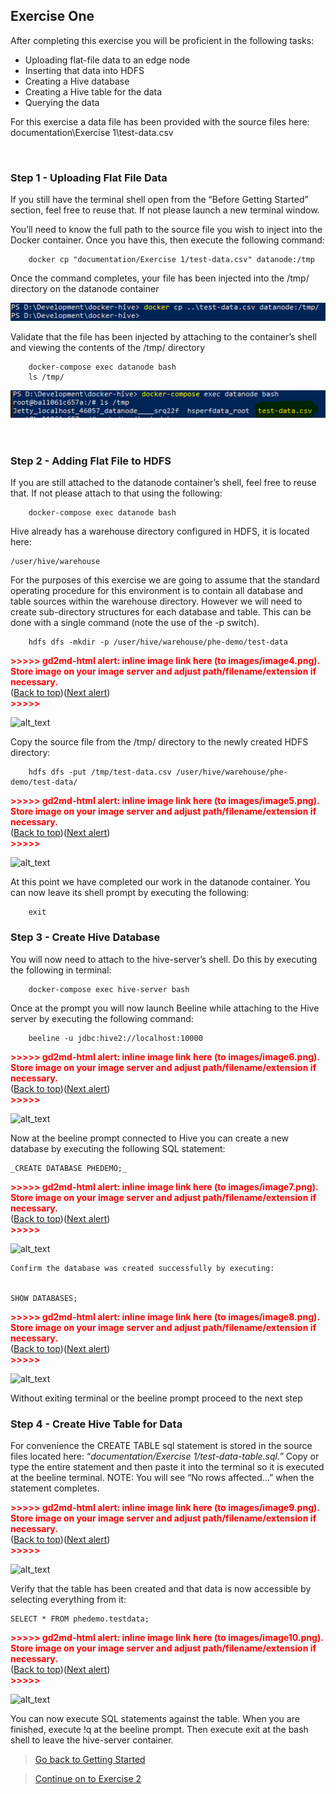## Exercise One

After completing this exercise you will be proficient in the following tasks:

*   Uploading flat-file data to an edge node
*   Inserting that data into HDFS
*   Creating a Hive database
*   Creating a Hive table for the data
*   Querying the data

For this exercise a data file has been provided with the source files here: documentation\Exercise 1\test-data.csv

<br>

### Step 1 - Uploading Flat File Data
If you still have the terminal shell open from the “Before Getting Started” section, feel free to reuse that.  If not please launch a new terminal window.

You’ll need to know the full path to the source file you wish to inject into the Docker container.  Once you have this, then execute the following command:


```
    docker cp "documentation/Exercise 1/test-data.csv" datanode:/tmp
```



Once the command completes, your file has been injected into the /tmp/ directory on the datanode container
    
![alt_text](../images/image21.png "Docker copy file to container example")


Validate that the file has been injected by attaching to the container’s shell and viewing the contents of the /tmp/ directory

```
    docker-compose exec datanode bash
    ls /tmp/
```

![alt_text](../images/image17.png "image_tooltip")

<br>

### Step 2 - Adding Flat File to HDFS

If you are still attached to the datanode container’s shell, feel free to reuse that.  If not please attach to that using the following:


```
    docker-compose exec datanode bash
```


Hive already has a warehouse directory configured in HDFS, it is located here:


    /user/hive/warehouse

For the purposes of this exercise we are going to assume that the standard operating procedure for this environment is to contain all database and table sources within the warehouse directory.  However we will need to create sub-directory structures for each database and table.  This can be done with a single command (note the use of the -p switch).


```
    hdfs dfs -mkdir -p /user/hive/warehouse/phe-demo/test-data
```



    

<p id="gdcalert4" ><span style="color: red; font-weight: bold">>>>>>  gd2md-html alert: inline image link here (to images/image4.png). Store image on your image server and adjust path/filename/extension if necessary. </span><br>(<a href="#">Back to top</a>)(<a href="#gdcalert5">Next alert</a>)<br><span style="color: red; font-weight: bold">>>>>> </span></p>


![alt_text](images/image4.png "image_tooltip")


Copy the source file from the /tmp/ directory to the newly created HDFS directory:


```
    hdfs dfs -put /tmp/test-data.csv /user/hive/warehouse/phe-demo/test-data/
```




<p id="gdcalert5" ><span style="color: red; font-weight: bold">>>>>>  gd2md-html alert: inline image link here (to images/image5.png). Store image on your image server and adjust path/filename/extension if necessary. </span><br>(<a href="#">Back to top</a>)(<a href="#gdcalert6">Next alert</a>)<br><span style="color: red; font-weight: bold">>>>>> </span></p>


![alt_text](images/image5.png "image_tooltip")


At this point we have completed our work in the datanode container.  You can now leave its shell prompt by executing the following:


```
    exit
```



### Step 3 - Create Hive Database

You will now need to attach to the hive-server’s shell.  Do this by executing the following in terminal:


```
    docker-compose exec hive-server bash
```


Once at the prompt you will now launch Beeline while attaching to the Hive server by executing the following command:


```
    beeline -u jdbc:hive2://localhost:10000
```




<p id="gdcalert6" ><span style="color: red; font-weight: bold">>>>>>  gd2md-html alert: inline image link here (to images/image6.png). Store image on your image server and adjust path/filename/extension if necessary. </span><br>(<a href="#">Back to top</a>)(<a href="#gdcalert7">Next alert</a>)<br><span style="color: red; font-weight: bold">>>>>> </span></p>


![alt_text](images/image6.png "image_tooltip")


Now at the beeline prompt connected to Hive you can create a new database by executing the following SQL statement:


    _CREATE DATABASE PHEDEMO;_


    

<p id="gdcalert7" ><span style="color: red; font-weight: bold">>>>>>  gd2md-html alert: inline image link here (to images/image7.png). Store image on your image server and adjust path/filename/extension if necessary. </span><br>(<a href="#">Back to top</a>)(<a href="#gdcalert8">Next alert</a>)<br><span style="color: red; font-weight: bold">>>>>> </span></p>


![alt_text](images/image7.png "image_tooltip")



    Confirm the database was created successfully by executing:


    SHOW DATABASES;


    

<p id="gdcalert8" ><span style="color: red; font-weight: bold">>>>>>  gd2md-html alert: inline image link here (to images/image8.png). Store image on your image server and adjust path/filename/extension if necessary. </span><br>(<a href="#">Back to top</a>)(<a href="#gdcalert9">Next alert</a>)<br><span style="color: red; font-weight: bold">>>>>> </span></p>


![alt_text](images/image8.png "image_tooltip")


Without exiting terminal or the beeline prompt proceed to the next step 


### Step 4 - Create Hive Table for Data

For convenience the CREATE TABLE sql statement is stored in the source files located here: “_documentation/Exercise 1/test-data-table.sql.”_  Copy or type the entire statement and then paste it into the terminal so it is executed at the beeline terminal. NOTE: You will see “No rows affected…” when the statement completes.



<p id="gdcalert9" ><span style="color: red; font-weight: bold">>>>>>  gd2md-html alert: inline image link here (to images/image9.png). Store image on your image server and adjust path/filename/extension if necessary. </span><br>(<a href="#">Back to top</a>)(<a href="#gdcalert10">Next alert</a>)<br><span style="color: red; font-weight: bold">>>>>> </span></p>


![alt_text](images/image9.png "image_tooltip")


Verify that the table has been created and that data is now accessible by selecting everything from it:


    SELECT * FROM phedemo.testdata;



<p id="gdcalert10" ><span style="color: red; font-weight: bold">>>>>>  gd2md-html alert: inline image link here (to images/image10.png). Store image on your image server and adjust path/filename/extension if necessary. </span><br>(<a href="#">Back to top</a>)(<a href="#gdcalert11">Next alert</a>)<br><span style="color: red; font-weight: bold">>>>>> </span></p>


![alt_text](images/image10.png "image_tooltip")


You can now execute SQL statements against the table.  When you are finished, execute !q at the beeline prompt.  Then execute exit at the bash shell to leave the hive-server container. 


 > [Go back to Getting Started](../index.md)

 > [Continue on to Exercise 2](pages/exercise_two.md)